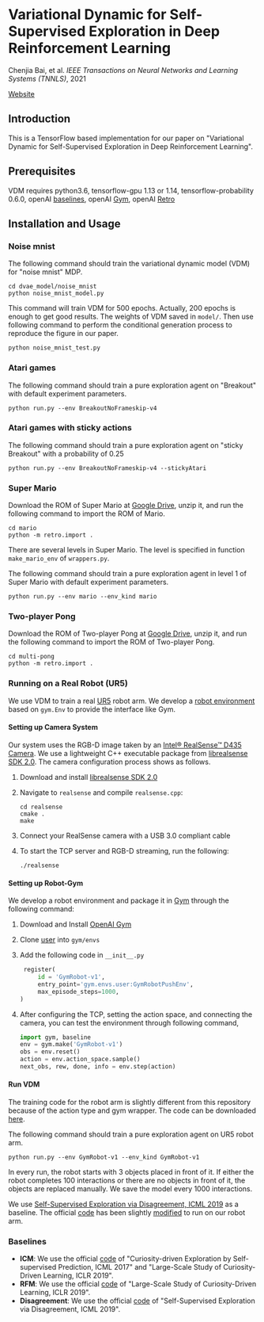 # Variational Dynamic for Self-Supervised Exploration in Deep Reinforcement Learning

Chenjia Bai, et al. *IEEE Transactions on Neural Networks and Learning Systems (TNNLS)*, 2021

[Website](https://sites.google.com/view/exploration-vdm)  

## Introduction

This is a TensorFlow based implementation for our paper on 
"Variational Dynamic for Self-Supervised Exploration in Deep Reinforcement Learning".

## Prerequisites

VDM requires python3.6,
tensorflow-gpu 1.13 or 1.14,
tensorflow-probability 0.6.0,
openAI [baselines](https://github.com/openai/baselines),
openAI [Gym](http://gym.openai.com/),
openAI [Retro](https://github.com/openai/retro)

## Installation and Usage

### Noise mnist

The following command should train the variational dynamic model (VDM) for "noise mnist" MDP.

```
cd dvae_model/noise_mnist
python noise_mnist_model.py
```

This command will train VDM for 500 epochs. Actually, 200 epochs is enough to get good results. The weights of VDM saved in `model/`. Then use following command to perform the conditional generation process to reproduce the figure in our paper.
```
python noise_mnist_test.py
```

### Atari games

The following command should train a pure exploration 
agent on "Breakout" with default experiment parameters.

```
python run.py --env BreakoutNoFrameskip-v4
```

### Atari games with sticky actions

The following command should train a pure exploration 
agent on "sticky Breakout" with a probability of 0.25

```
python run.py --env BreakoutNoFrameskip-v4 --stickyAtari
```

### Super Mario 
Download the ROM of Super Mario at [Google Drive](https://drive.google.com/file/d/1EtfCS4UqDoC4jLSHtFGcYd5blX6IHBib/view?usp=sharing), 
unzip it, and run the following command to import the ROM of Mario. 
```
cd mario 
python -m retro.import .
``` 
There are several levels in Super Mario. The level is 
specified in function `make_mario_env` of `wrappers.py`.

The following command should train a pure exploration 
agent in level 1 of Super Mario with default experiment parameters.
```
python run.py --env mario --env_kind mario
```

### Two-player Pong

Download the ROM of Two-player Pong at [Google Drive](https://drive.google.com/file/d/1DwqOXwUEcRJ5-UBLJ1saLwXYaGGBz19h/view?usp=sharing), 
unzip it, and run the following command to import the ROM of Two-player Pong. 
```
cd multi-pong 
python -m retro.import .
``` 

### Running on a Real Robot (UR5)

We use VDM to train a real [UR5](https://www.universal-robots.com/products/ur5-robot/) robot arm.
We develop a [robot environment](https://drive.google.com/file/d/1hZS61dqEOsP1IlFMjRQHBjlcqWg6Tgy9/view?usp=sharing) 
based on `gym.Env` to provide the interface like Gym. 

#### Setting up Camera System

Our system uses the RGB-D image taken by an 
[Intel® RealSense™ D435 Camera](https://click.intel.com/intelr-realsensetm-depth-camera-d435.html). 
We use a lightweight C++ executable package from [librealsense SDK 2.0](https://github.com/IntelRealSense/librealsense).
The camera configuration process shows as follows. 

1. Download and install [librealsense SDK 2.0](https://github.com/IntelRealSense/librealsense)

2. Navigate to `realsense` and compile `realsense.cpp`:

   ```shell
   cd realsense
   cmake .
   make
   ```

3. Connect your RealSense camera with a USB 3.0 compliant cable 

4. To start the TCP server and RGB-D streaming, run the following:

   ```shell
   ./realsense
   ```
#### Setting up Robot-Gym

We develop a robot environment and package it in [Gym](http://gym.openai.com/) 
through the following command:

1. Download and Install [OpenAI Gym](http://gym.openai.com/docs/)

2. Clone [user](https://drive.google.com/file/d/1hZS61dqEOsP1IlFMjRQHBjlcqWg6Tgy9/view?usp=sharing) into `gym/envs`

3. Add the following code in `__init__.py`

   ```python
    register(
        id = 'GymRobot-v1',
        entry_point='gym.envs.user:GymRobotPushEnv', 
        max_episode_steps=1000,
   )
   ```

4. After configuring the TCP, setting the action space, and connecting the camera, 
you can test the environment through following command,

   ```python
   import gym, baseline
   env = gym.make('GymRobot-v1')
   obs = env.reset()
   action = env.action_space.sample()
   next_obs, rew, done, info = env.step(action)
   ```

#### Run VDM

The training code for the robot arm is slightly different from this repository because of the
action type and gym wrapper. The code can be downloaded [here](https://drive.google.com/file/d/1qeUiDwXxRGytqUqRNBevgBdAqL1PXu1P/view?usp=sharing). 

The following command should train a pure exploration 
agent on UR5 robot arm.
```
python run.py --env GymRobot-v1 --env_kind GymRobot-v1
```

In every run, the robot starts with 3 objects placed in front of it. If either the robot 
completes 100 interactions or there are no objects in front of it, the objects are replaced manually. 
We save the model every 1000 interactions.

We use [Self-Supervised Exploration via Disagreement, ICML 2019](https://arxiv.org/abs/1906.04161) as a baseline. The official [code](https://github.com/pathak22/exploration-by-disagreement) has been slightly [modified](https://drive.google.com/file/d/1T2oBme8YyKpmaPfLZB3W4h-daWt-JgE7/view?usp=sharing) to run on our robot arm.

### Baselines

- **ICM**: We use the official [code](https://github.com/openai/large-scale-curiosity) of "Curiosity-driven Exploration by Self-supervised Prediction, ICML 2017" and "Large-Scale Study of Curiosity-Driven Learning, ICLR 2019".   
- **RFM**: We use the official [code](https://github.com/openai/large-scale-curiosity) of "Large-Scale Study of Curiosity-Driven Learning, ICLR 2019".    
- **Disagreement**: We use the official [code](https://github.com/pathak22/exploration-by-disagreement) of "Self-Supervised Exploration via Disagreement, ICML 2019".    
